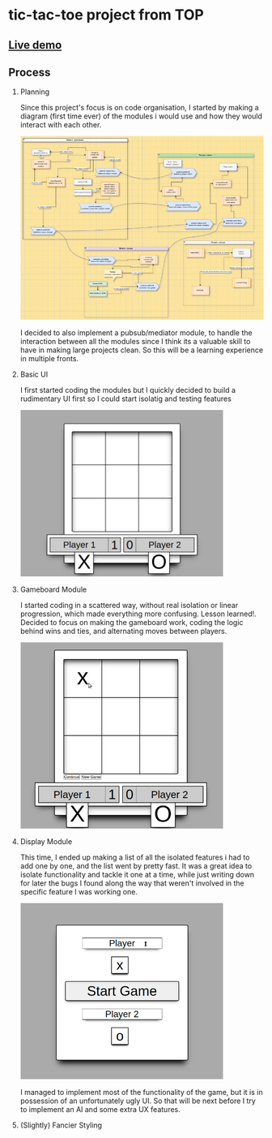 # tic-tac-toe project from TOP

## [Live demo](https://tomcoso.github.io/tic-tac-toe/)

## Process

1. Planning 

    Since this project's focus is on code organisation, I started by making a diagram (first time ever) of the modules i would use and how they would interact with each other.

    <img src="./assets/images/diagram-initial.png" width="500"/>

    I decided to also implement a pubsub/mediator module, to handle the interaction between all the modules since I think its a valuable skill to have in making large projects clean. So this will be a learning experience in multiple fronts.

2. Basic UI

    I first started coding the modules but I quickly decided to build a rudimentary UI first so I could start isolatig and testing features

    <img src="./assets/images/basic-ui.png" width="400"/> 

3. Gameboard Module

    I started coding in a scattered way, without real isolation or linear progression, which made everything more confusing. Lesson learned!. Decided to focus on making the gameboard work, coding the logic behind wins and ties, and alternating moves between players.

    <img src="./assets/images/gameboard.gif" width="400"/>

4. Display Module

    This time, I ended up making a list of all the isolated features i had to add one by one, and the list went by pretty fast. It was a great idea to isolate functionality and tackle it one at a time, while just writing down for later the bugs I found along the way that weren't involved in the specific feature I was working one. 

    <img src="./assets/images/game-works.gif" width="400"/>

    I managed to implement most of the functionality of the game, but it is in possession of an unfortunately ugly UI. So that will be next before I try to implement an AI and some extra UX features.

5. (Slightly) Fancier Styling